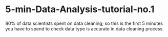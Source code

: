 # 5-min-Data-Analysis-tutorial-no.1
80% of data scientists spent on data cleaning; so this is the first 5 minutes you have to spend to check data type is accurate in data cleaning process
